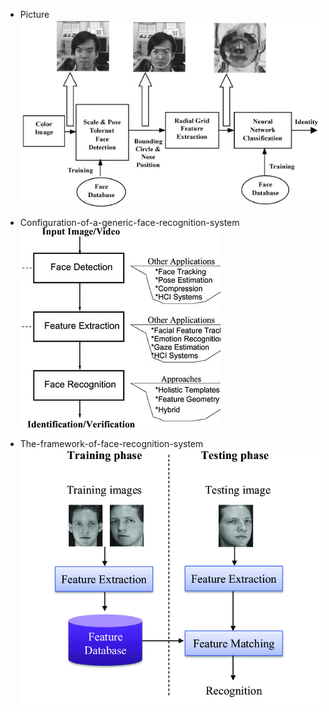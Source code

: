 - Picture
![Picture](https://github.com/Prawalika13/stepin_mini-voting-system/blob/9d29188e305d864c27c1f3121d48cc1ea23aed99/5_Images/1-s2.0-S0031320301001170-gr1.jpg)

- Configuration-of-a-generic-face-recognition-system
![Configuration-of-a-generic-face-recognition-system](https://github.com/Prawalika13/stepin_mini-voting-system/blob/4521d25627ff1f1e208c8dc2d7f335eb234485c2/5_Images/Configuration-of-a-generic-face-recognition-system_Q320.jpg)

- The-framework-of-face-recognition-system
![The-framework-of-face-recognition-system](https://github.com/Prawalika13/stepin_mini-voting-system/blob/4521d25627ff1f1e208c8dc2d7f335eb234485c2/5_Images/The-framework-of-face-recognition-system.png)

